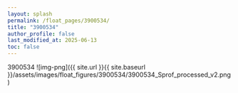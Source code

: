 ```yaml
---
layout: splash
permalink: /float_pages/3900534/
title: "3900534"
author_profile: false
last_modified_at: 2025-06-13
toc: false
---
```

 
3900534
![img-png]({{ site.url }}{{ site.baseurl }}/assets/images/float_figures/3900534/3900534_Sprof_processed_v2.png)